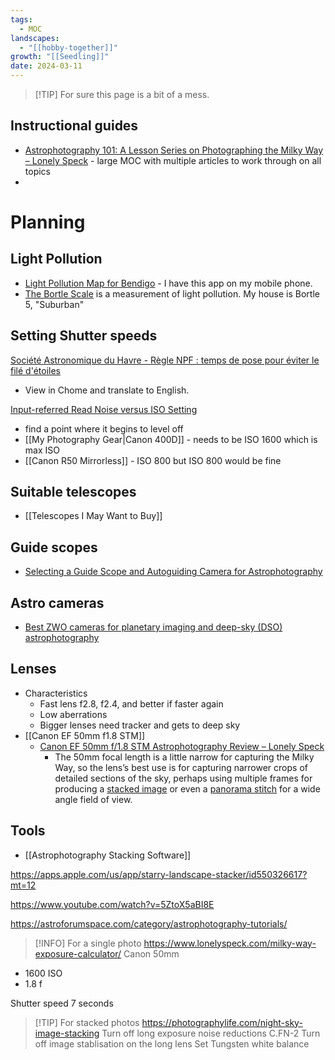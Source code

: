 ```yaml
---
tags:
  - MOC
landscapes:
  - "[[hobby-together]]"
growth: "[[Seedling]]"
date: 2024-03-11
---
```

> [!TIP] For sure this page is a bit of a mess.

## Instructional guides
- [Astrophotography 101: A Lesson Series on Photographing the Milky Way – Lonely Speck](https://www.lonelyspeck.com/astrophotography-101/) - large MOC with multiple articles to work through on all topics
- 

# Planning
## Light Pollution
- [Light Pollution Map for Bendigo](https://www.lightpollutionmap.info/#zoom=10.00&lat=-36.7582&lon=144.2802&layers=0BFFFFFTFFFFFFFFFFF) - I have this app on my mobile phone.
- [The Bortle Scale](https://en.wikipedia.org/wiki/Bortle_scale) is a measurement of light pollution. My house is Bortle 5, "Suburban"

## Setting Shutter speeds 
[Société Astronomique du Havre - Règle NPF : temps de pose pour éviter le filé d'étoiles](https://web.archive.org/web/20200220123345/https://www.sahavre.fr/tutoriels/astrophoto/34-regle-npf-temps-de-pose-pour-eviter-le-file-d-etoiles)
- View in Chome and translate to English.

[Input-referred Read Noise versus ISO Setting](https://www.photonstophotos.net/Charts/RN_e.htm)
- find a point where it begins to level off
- [[My Photography Gear|Canon 400D]] - needs to be ISO 1600 which is max ISO
- [[Canon R50 Mirrorless]] - ISO 800 but ISO 800 would be fine

## Suitable telescopes
- [[Telescopes I May Want to Buy]]

## Guide scopes
- [Selecting a Guide Scope and Autoguiding Camera for Astrophotography](https://astroforumspace.com/selecting-a-guide-scope-and-autoguiding-camera-for-astrophotography/)

## Astro cameras
- [Best ZWO cameras for planetary imaging and deep-sky (DSO) astrophotography](https://astroforumspace.com/best-zwo-cameras-for-planetary-imaging-and-deep-sky-dso-astrophotography/)

## Lenses
- Characteristics
	- Fast lens f2.8, f2.4, and better if faster again
	- Low aberrations 
	- Bigger lenses need tracker and gets to deep sky
- [[Canon EF 50mm f1.8 STM]]
	- [Canon EF 50mm f/1.8 STM Astrophotography Review – Lonely Speck](https://www.lonelyspeck.com/canon-ef-50mm-f1-8-stm-astrophotography-review/)
		- The 50mm focal length is a little narrow for capturing the Milky Way, so the lens’s best use is for capturing narrower crops of detailed sections of the sky, perhaps using multiple frames for producing a [stacked image](https://www.lonelyspeck.com/photographing-and-processing-the-constellation-orion-astrophotography-image-stacking-and-lrgb-processing/) or even a [panorama stitch](https://www.lonelyspeck.com/medium-format-astrophotography-with-panorama-stitching/) for a wide angle field of view.

## Tools
- [[Astrophotography Stacking Software]]

https://apps.apple.com/us/app/starry-landscape-stacker/id550326617?mt=12

https://www.youtube.com/watch?v=5ZtoX5aBI8E

https://astroforumspace.com/category/astrophotography-tutorials/


> [!INFO] For a single photo
https://www.lonelyspeck.com/milky-way-exposure-calculator/
Canon 50mm 
- 1600 ISO
- 1.8 f

Shutter speed 7 seconds

> [!TIP] For stacked photos
https://photographylife.com/night-sky-image-stacking
Turn off long exposure noise reductions C.FN-2
Turn off image stablisation on the long lens
Set Tungsten white balance